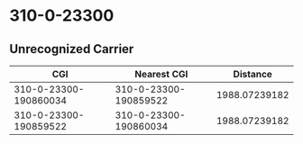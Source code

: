 # 310-0-23300
## Unrecognized Carrier


| CGI | Nearest CGI | Distance |
|-----|-------------|----------|
| 310-0-23300-190860034 | 310-0-23300-190859522 | 1988.07239182 |
| 310-0-23300-190859522 | 310-0-23300-190860034 | 1988.07239182 |
